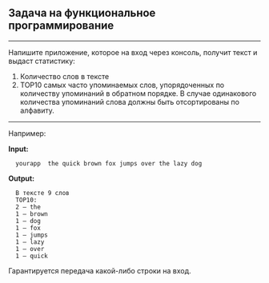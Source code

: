 
## Задача на функциональное программирование

---
Напишите приложение, которое на вход через консоль, получит текст и выдаст статистику:

1. Количество слов в тексте
2. TOP10 самых часто упоминаемых слов, упорядоченных по количеству упоминаний в
   обратном порядке. В случае одинакового количества упоминаний слова должны быть отсортированы по алфавиту.
---
 Например:

**Input:**
         
      yourapp  the quick brown fox jumps over the lazy dog 

**Output:**

      В тексте 9 слов
      TOP10:
      2 — the
      1 — brown
      1 — dog
      1 — fox
      1 — jumps
      1 — lazy
      1 — over
      1 — quick 


Гарантируется передача какой-либо строки на вход.